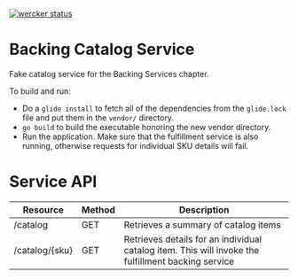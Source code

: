 [![wercker status](https://app.wercker.com/status/fea9dadf1fd38ffc62d5f4f84489a730/m "wercker status")](https://app.wercker.com/project/bykey/fea9dadf1fd38ffc62d5f4f84489a730)

# Backing Catalog Service

Fake catalog service for the Backing Services chapter.

To build and run:

* Do a `glide install` to fetch all of the dependencies from the `glide.lock` file and put them in the `vendor/` directory.
* `go build` to build the executable honoring the new vendor directory.
* Run the application. Make sure that the fulfillment service is also running, otherwise requests for individual SKU details will fail.

# Service API

| Resource | Method | Description |
|---|---|---|
| /catalog | GET | Retrieves a summary of catalog items |
| /catalog/{sku} | GET | Retrieves details for an individual catalog item. This will invoke the fulfillment backing service |
